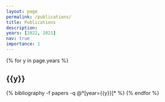 ```yaml
---
layout: page
permalink: /publications/
title: Publications
description: 
years: [2022, 2021]
nav: true
importance: 1
---
```


<div class="publications">

{% for y in page.years %}
  <h2 class="year">{{y}}</h2>
  {% bibliography -f papers -q @*[year={{y}}]* %}
{% endfor %}

</div>
